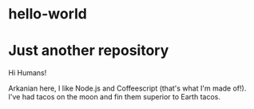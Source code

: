 # hello-world
Just another repository
===============================================

Hi Humans!

Arkanian here, I like Node.js and Coffeescript (that's what I'm made of!).
I've had tacos on the moon and fin them superior to Earth tacos.
